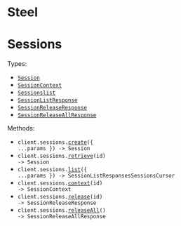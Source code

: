 # Steel

# Sessions

Types:

- <code><a href="./src/resources/sessions.ts">Session</a></code>
- <code><a href="./src/resources/sessions.ts">SessionContext</a></code>
- <code><a href="./src/resources/sessions.ts">Sessionslist</a></code>
- <code><a href="./src/resources/sessions.ts">SessionListResponse</a></code>
- <code><a href="./src/resources/sessions.ts">SessionReleaseResponse</a></code>
- <code><a href="./src/resources/sessions.ts">SessionReleaseAllResponse</a></code>

Methods:

- <code title="post /v1/sessions">client.sessions.<a href="./src/resources/sessions.ts">create</a>({ ...params }) -> Session</code>
- <code title="get /v1/sessions/{id}">client.sessions.<a href="./src/resources/sessions.ts">retrieve</a>(id) -> Session</code>
- <code title="get /v1/sessions">client.sessions.<a href="./src/resources/sessions.ts">list</a>({ ...params }) -> SessionListResponsesSessionsCursor</code>
- <code title="get /v1/sessions/{id}/context">client.sessions.<a href="./src/resources/sessions.ts">context</a>(id) -> SessionContext</code>
- <code title="post /v1/sessions/{id}/release">client.sessions.<a href="./src/resources/sessions.ts">release</a>(id) -> SessionReleaseResponse</code>
- <code title="post /v1/sessions/release">client.sessions.<a href="./src/resources/sessions.ts">releaseAll</a>() -> SessionReleaseAllResponse</code>
